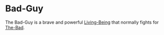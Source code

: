 # Bad-Guy

The Bad-Guy is a brave and powerful [Living-Being](404.md) that normally fights for [The-Bad](60121.md).
